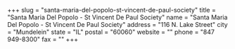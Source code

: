 +++
slug = "santa-maria-del-popolo-st-vincent-de-paul-society"
title = "Santa Maria Del Popolo - St Vincent De Paul Society"
name = "Santa Maria Del Popolo - St Vincent De Paul Society"
address = "116 N. Lake Street"
city = "Mundelein"
state = "IL"
postal = "60060"
website = ""
phone = "847 949-8300"
fax = ""
+++
